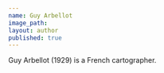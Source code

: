 ```yaml
---
name: Guy Arbellot
image_path:
layout: author
published: true
---
```

Guy Arbellot (1929) is a French cartographer.
